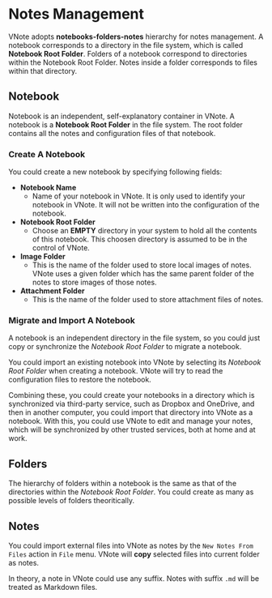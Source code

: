 # Notes Management
VNote adopts **notebooks-folders-notes** hierarchy for notes management. A notebook corresponds to a directory in the file system, which is called **Notebook Root Folder**. Folders of a notebook correspond to directories within the Notebook Root Folder. Notes inside a folder corresponds to files within that directory.

## Notebook
Notebook is an independent, self-explanatory container in VNote. A notebook is a **Notebook Root Folder** in the file system. The root folder contains all the notes and configuration files of that notebook.

### Create A Notebook
You could create a new notebook by specifying following fields:

- **Notebook Name**
    - Name of your notebook in VNote. It is only used to identify your notebook in VNote. It will not be written into the configuration of the notebook.
- **Notebook Root Folder**
    - Choose an **EMPTY** directory in your system to hold all the contents of this notebook. This choosen directory is assumed to be in the control of VNote.
- **Image Folder**
    - This is the name of the folder used to store local images of notes. VNote uses a given folder which has the same parent folder of the notes to store images of those notes.
- **Attachment Folder**
    - This is the name of the folder used to store attachment files of notes.

### Migrate and Import A Notebook
A notebook is an independent directory in the file system, so you could just copy or synchronize the *Notebook Root Folder* to migrate a notebook.

You could import an existing notebook into VNote by selecting its *Notebook Root Folder* when creating a notebook. VNote will try to read the configuration files to restore the notebook.

Combining these, you could create your notebooks in a directory which is synchronized via third-party service, such as Dropbox and OneDrive, and then in another computer, you could import that directory into VNote as a notebook. With this, you could use VNote to edit and manage your notes, which will be synchronized by other trusted services, both at home and at work.

## Folders
The hierarchy of folders within a notebook is the same as that of the directories within the *Notebook Root Folder*. You could create as many as possible levels of folders theoritically.

## Notes
You could import external files into VNote as notes by the `New Notes From Files` action in `File` menu. VNote will **copy** selected files into current folder as notes.

In theory,  a note in VNote could use any suffix. Notes with suffix `.md` will be treated as Markdown files.